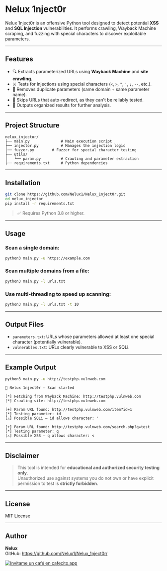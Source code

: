 # Nelux 1nject0r

Nelux 1nject0r is an offensive Python tool designed to detect potential **XSS** and **SQL Injection** vulnerabilities. It performs crawling, Wayback Machine scraping, and fuzzing with special characters to discover exploitable parameters.

---

## Features

- 🔍 Extracts parameterized URLs using **Wayback Machine** and **site crawling**.
- ⚔️ Tests for injections using special characters (`<`, `>`, `"`, `'`, `;`, `--`, etc.).
- 🧠 Removes duplicate parameters (same domain + same parameter name).
- 🚫 Skips URLs that auto-redirect, as they can't be reliably tested.
- 📂 Outputs organized results for further analysis.

---

## Project Structure

```
nelux_injector/
├── main.py              # Main execution script
├── injector.py          # Manages the injection logic
│── fuzzer.py        # Fuzzer for special character testing
├── utils/
│   └── param.py         # Crawling and parameter extraction
├── requirements.txt     # Python dependencies
```

---

## Installation

```bash
git clone https://github.com/Nelux1/Nelux_1nject0r.git
cd nelux_injector
pip install -r requirements.txt
```

> ✅ Requires Python 3.8 or higher.

---

## Usage

### Scan a single domain:

```bash
python3 main.py -u https://example.com
```

### Scan multiple domains from a file:

```bash
python3 main.py -l urls.txt
```

### Use multi-threading to speed up scanning:

```bash
python3 main.py -l urls.txt -t 10
```

---

## Output Files

- `parameters.txt`: URLs whose parameters allowed at least one special character (potentially vulnerable).
- `vulnerables.txt`: URLs clearly vulnerable to XSS or SQLi.

---

## Example Output

```bash
python3 main.py -u http://testphp.vulnweb.com
```

```
🎩 Nelux 1nject0r – Scan started

[*] Fetching from Wayback Machine: http://testphp.vulnweb.com
[*] Crawling site: http://testphp.vulnweb.com

[+] Param URL found: http://testphp.vulnweb.com/item?id=1
[*] Testing parameter: id
[⚠️] Possible SQLi – id allows character: '

[+] Param URL found: http://testphp.vulnweb.com/search.php?q=test
[*] Testing parameter: q
[⚠️] Possible XSS – q allows character: <
```

---

## Disclaimer

> This tool is intended for **educational and authorized security testing only**.  
> Unauthorized use against systems you do not own or have explicit permission to test is **strictly forbidden**.

---

## License

MIT License

---

## Author

**Nelux**  
GitHub: https://github.com/Nelux1/Nelux_1nject0r/


<a href='https://cafecito.app/nelux' rel='noopener' target='_blank'><img srcset='https://cdn.cafecito.app/imgs/buttons/button_6.png 1x, https://cdn.cafecito.app/imgs/buttons/button_6_2x.png 2x, https://cdn.cafecito.app/imgs/buttons/button_6_3.75x.png 3.75x' src='https://cdn.cafecito.app/imgs/buttons/button_6.png' alt='Invitame un café en cafecito.app' /></a>

